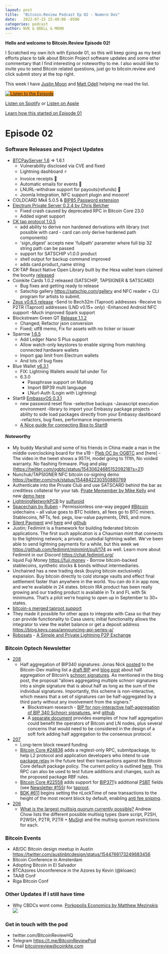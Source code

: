 ```yaml
---
layout: post
title:  "Bitcoin.Review Podcast Ep 02 - Numero Dos"
date:   2022-07-15 15:40:00 -0500
categories: podcast
author: NVK & ODELL & MOON
---
```



<b>Hello and welcome to Bitcoin.Review Episode 02!</b>

I Scratched my own itch with Episode 01, so this will keep going as my best efforts place to talk about Bitcoin Project software updates and some other commentary that I find interesting or noteworthy to me. I also would like to invite you to send Bitcoin related questions, just go to bitcoin.review and click submit story at the top right.

This week I have [Justin Moon](https://twitter.com/_JustinMoon_) and [Matt Odell](https://twitter.com/ODELL) helping me read the list.


<a href="https://anchor.fm/bitcoinreview" class="btn btn-primary btn-large" style="background:#f7931a;display: inline-flex;width:auto;"><span class="audio-icon"><img src="/assets/images/Mic.svg"></span> Listen to the Episode </a>

[Listen on Spotify](https://open.spotify.com/show/65cGjse0oWooMqHlTVUida) or [Listen on Apple](https://open.spotify.com/show/65cGjse0oWooMqHlTVUida)

[Learn how this started on Episode 01](https://bitcoin.review/podcast/2022/06/27/Episode-01.html)

# Episode 02

### Software Releases and Project Updates

- [BTCPayServer 1.6](https://twitter.com/BtcpayServer/status/1545444707169636353) => 1.6.1
    - Vulnerability disclosed via CVE and fixed
    - Lightning dashboard ⚡️
    - Invoice receipts 🧾
    - Automatic emails for events 📧
    - LNURL-withdraw support for payouts(refunds)  🔄
    - Joomla Integration, NFC support plugin and mooore!
- COLDCARD Mk4 5.0.5 & [BIP85 Password extension](https://github.com/Coldcard/firmware/blob/master/docs/bip85-passwords.md)
- [Electrum Private Server 0.2.4 by Chris Belcher](https://github.com/chris-belcher/electrum-personal-server/blob/master/release-notes)
    - Fixed crash caused by deprecated RPC in Bitcoin Core 23.0
    - Added signet support 
- [CK tap protocol 1.0.5](https://pypi.org/project/coinkite-tap-protocol/)
    - add ability to derive non hardened derivations with library (not possible with card - card can only derive hardened path components)
    - 'sign_digest' accepts new 'fullpath' parameter where full bip 32 string path can be passed
    - support for SATSCHIP v1.0.0 product
    - shell output for backup command improved
    - adds card.product_name string
- CK-TAP React Native Open Library built by the Hexa wallet team claimed the bounty [released](https://github.com/coinkite/cktap-protocol-react-native)
- Coinkite Cards 1.0.2 released (SATSCHIP, TAPSIGNER & SATSCARD)
    - Bug fixes and getting ready to release
    - Satschip gallery https://satschip.com/gallery and NFC reader + CLI program for artists to submit.
- [Zeus v0.6.5 release](https://twitter.com/ZeusLN/status/1543032946801537025)
    -Send to Bech32m (Taproot) addresses
    -Receive to P2TR (Taproot) addresses (LND v0.15+ only)
    -Enhanced Android NFC support
    -Much improved Spark support
- Blockstream Green QT [Release 1.1.2](https://github.com/Blockstream/green_qt/releases/tag/release_1.1.2)
    - Changed; Refactor json conversion
    - Fixed; utf8 memo, Fix for assets with no ticker or issuer
- Sparrow [1.6.5](https://github.com/sparrowwallet/sparrow/releases/tag/1.6.5)
    - Add Ledger Nano S Plus support
    - Allow watch-only keystores to enable signing from matching connected hardware wallets
    - Import gap limit from Electrum wallets
    - And lots of bug fixes
 - Blue Wallet [v6.3.1](https://github.com/BlueWallet/BlueWallet/releases/tag/v6.3.1)
     - FIX: Lightning Wallets would fail under Tor
     - 6.3.0 
         - Passphrase support on Multisig
         - Import BIP39 multi language
         - LNurl-Auth (Login with Lightning)
- Start9 [EmbassyOS 0.3.1](https://twitter.com/start9labs/status/1546541545557528577)
    - new password reset flow
    -selective backups
    -Javascript execution environment
    -library to import your Embassy package projects
    -ability to side load packages directly from your Embassy dashboard
    -refactors, bug fixes, performance improvements
     - [A Nice guide for connecting Bisq to Start9](https://twitter.com/grassfedbitcoin/status/1546669119461675008)

#### Noteworthy

- My buddy Marshall and some of his friends in China made a man in the middle overclocking board for the s19 - [Pleb OC by OGBTC](https://twitter.com/OGBTC/status/1543259142684610563) and [here] - The video in the tweet shows a 95TH, model going to 111th, No voided warranty. No flashing firmware. Plug and play (https://twitter.com/ogbtc/status/1543062468515209218?s=21) 
- Nunchuk/TAPSIGNER NFC bitcoin co-signing demo https://twitter.com/nvk/status/1544842230350880769
- Authenticate into the Private Club and use SATSCARD behind the bar as creditless collateral for your tab.  [Pirate Memember by Mike Kelly](https://twitter.com/NicerInPerson/status/1539319022273314816) and new [demo here](https://twitter.com/NicerInPerson/status/1546507986671116289)
- [LightningNetworkPCB](https://github.com/ccadic/LightningNetworkPCB) by [sulfuroid](https://twitter.com/sulfuroid/status/1544649392480714752) 
- [Spacechain by Ruben](https://twitter.com/SomsenRuben/status/1519009818425671684) - Permissionless one-way pegged [#Bitcoin](https://twitter.com/hashtag/Bitcoin?src=hashtag_click) sidechains – all value goes to BTC holders, all fees go to BTC miners. Stablecoins, NFTs, fed. pegs, low-value payments, DNS, and more.
- [Silent Payment](https://bitcoinmagazine.com/technical/silent-payments-make-bitcoin-more-private) and [here](https://bitcoinmagazine.com/technical/improving-bitcoin-privacy-with-silent-payments) and [github](https://gist.github.com/RubenSomsen/c43b79517e7cb701ebf77eec6dbb46b8)
- Justin; Fedimint is a framework for building federated bitcoin applications. The first such application is a Chaumian mint that connects to the lightning network; a private, custodial lightning wallet. We've been able to send lightning payments for a while, but this week we https://github.com/fedimint/minimint/pull/174 as well. Learn more about Fedimint in our Discord https://chat.fedimint.org/ 
- liquid Fuji Money https://fuji.money - Borrow bitcoin-backed stablecoins, synthetic stocks & bonds without intermediaries.
- Unchained has a new trading desk (buying bitcoin exclusively) expansion. Buy bitcoin directly to cold storage vaults and effect final settlement faster than anywhere in the world. You can do it in app now, and we’re available in 24 states. bitcoin IRA product has been really growing and our trading product is available in Tx and FL with 5k minimums. That’s a pilot we’re hoping to open up in September to 30+ states. 
- [bitcoin-s merged taproot support](https://github.com/bitcoin-s/bitcoin-s/pull/3769)
- They made it possible for other apps to integrate with Casa so that they can provide functionality to Casa users; initial functionality allows the integrator to view the wallet balance or get a deposit address https://blog.keys.casa/announcing-api-series-a/
- [Robosats](https://learn.robosats.com/) - [A Simple and Private Lightning P2P Exchange](https://learn.robosats.com/)


### Bitcoin Optech Newsletter

- [208](https://bitcoinops.org/en/newsletters/2022/07/13/)
    - Half aggregation of BIP340 signatures: Jonas Nick [posted](https://lists.linuxfoundation.org/pipermail/bitcoin-dev/2022-July/020662.html) to the Bitcoin-Dev mailing list a [draft BIP](https://github.com/ElementsProject/cross-input-aggregation/blob/master/half-aggregation.mediawiki) and [blog post](https://blog.blockstream.com/half-aggregation-of-bip-340-signatures/) about half aggregation of Bitcoin’s [schnorr signatures](https://bitcoinops.org/en/topics/schnorr-signatures/). As mentioned in the blog post, the proposal “allows aggregating multiple schnorr signatures into a single signature that is about half as long as the sum of the individual signatures. Importantly, this scheme is non-interactive, which means that a set of signatures can be half-aggregated by a third party without any involvement from the signers.” 
        - Blockstream research - [BIP for non-interactive half-aggregation of BIP 340 Schnorr signatures.](https://blog.blockstream.com/half-aggregation-of-bip-340-signatures/) and [github](https://github.com/ElementsProject/cross-input-aggregation/blob/master/half-aggregation.mediawiki)
        - A [separate document](https://github.com/ElementsProject/cross-input-aggregation) provides examples of how half aggregation could benefit the operators of Bitcoin and LN nodes, plus several concerns that would need to be considered in the design of a soft fork adding half aggregation to the consensus protocol.
- [207](https://bitcoinops.org/en/newsletters/2022/07/06/)
    - Long-term block reward funding 
    - [Bitcoin Core #24836](https://github.com/bitcoin/bitcoin/issues/24836) adds a regtest-only RPC, submitpackage, to help L2 protocol and application developers who intend to use [package relay](https://bitcoinops.org/en/topics/package-relay/) in the future test their transactions against the Bitcoin Core default package policy. The current policy is outlined [here](https://github.com/bitcoin/bitcoin/blob/09f32cffa6c3e8b2d77281a5983ffe8f482a5945/doc/policy/packages.md). This RPC can also be used to test future additions and changes, such as the proposed package RBF rules.
    - [Bitcoin Core #22558](https://github.com/bitcoin/bitcoin/issues/22558) adds support for [BIP371](https://github.com/bitcoin/bips/blob/master/bip-0371.mediawiki)’s additional [PSBT](https://bitcoinops.org/en/topics/psbt/) fields (see [Newsletter #155](https://bitcoinops.org/en/newsletters/2021/06/30/#psbt-extensions-for-taproot)) for [taproot](https://bitcoinops.org/en/topics/taproot/).
    - [BDK #611](https://github.com/bitcoindevkit/bdk/issues/611) begins setting the nLockTime of new transactions to the height of the most recent block by default, enabling [anti fee sniping](https://bitcoinops.org/en/topics/fee-sniping/).
- [206](https://bitcoinops.org/en/newsletters/2022/06/29/)
    - [What is the largest multisig quorum currently possible?](https://bitcoin.stackexchange.com/a/114048) Andrew Chow lists the different possible multisig types (bare script, P2SH, P2WSH, P2TR, P2TR + [MuSig](https://bitcoinops.org/en/topics/musig/)) and the multisig quorum restrictions for each.



### Bitcoin Events

- AB/DC Bitcoin design meetup in Austin https://twitter.com/austinbtcdesign/status/1544766173249683456
- Bitcoin Conference in Amsterdam
- Adopting Bitcoin in El Salvador
- BTCAzores Unconference in the Azores by Kevin (@kloaec)
- TAAB Conf
- Riga Bitcoin Conf

### Other Updates if I still have time

-  Why CBDCs wont come. [Porkopolis Economics by Matthew Mezinskis ](https://twitter.com/crypto_voices/status/1544319235031277569) ![](https://pbs.twimg.com/media/FW6GKGmXwAMapr0.jpg)


### Get in touch with the pod

- twitter.com/BitcoinReviewHQ
- Telegram https://t.me/BitcoinReviewPod
- Email bitcoinreview@coinkite.com

